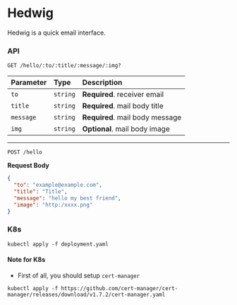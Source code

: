 # Hedwig
Hedwig is a quick email interface.

### API

```http
GET /hello/:to/:title/:message/:img?
```
| Parameter | Type     | Description                     |
|:----------|:---------|:--------------------------------|
| `to`      | `string` | **Required**. receiver email    |
| `title`   | `string` | **Required**. mail body title   |
| `message` | `string` | **Required**. mail body message |
| `img`     | `string` | **Optional**. mail body image   |

---

```http
POST /hello
```

**Request Body**
```json
{
  "to": "example@example.com",
  "title": "Title",
  "message": "hello my best friend",
  "image": "http:/xxxx.png"
}
```

### K8s
```shell
kubectl apply -f deployment.yaml
```
#### Note for K8s

- First of all, you should setup ``cert-manager``
```shell
kubectl apply -f https://github.com/cert-manager/cert-manager/releases/download/v1.7.2/cert-manager.yaml
```